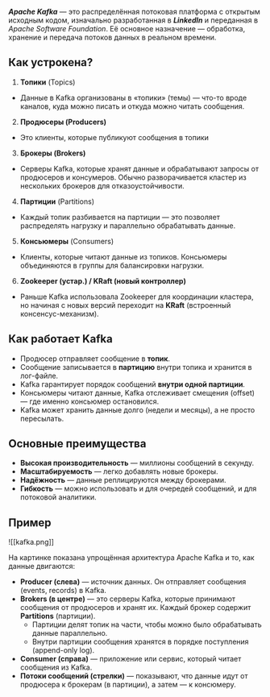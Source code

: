 ***Apache Kafka*** — это распределённая потоковая платформа с открытым исходным кодом, изначально разработанная в ***LinkedIn*** и переданная в *Apache Software Foundation*. Её основное назначение — обработка, хранение и передача потоков данных в реальном времени.

## Как устрокена?
1. **Топики** (Topics)
- Данные в Kafka организованы в «топики» (темы) — что-то вроде каналов, куда можно писать и откуда можно читать сообщения.
2. **Продюсеры (Producers)**  
- Это клиенты, которые публикуют сообщения в топики
3. **Брокеры (Brokers)**  
- Серверы Kafka, которые хранят данные и обрабатывают запросы от продюсеров и консумеров. Обычно разворачивается кластер из нескольких брокеров для отказоустойчивости.
4. **Партиции** (Partitions)
- Каждый топик разбивается на партиции — это позволяет распределять нагрузку и параллельно обрабатывать данные. 
5. **Консьюмеры** (Consumers)
- Клиенты, которые читают данные из топиков. Консьюмеры объединяются в группы для балансировки нагрузки.
6. **Zookeeper (устар.) / KRaft (новый контроллер)**
- Раньше Kafka использовала Zookeeper для координации кластера, но начиная с новых версий переходит на **KRaft** (встроенный консенсус-механизм). 

## Как работает Kafka
- Продюсер отправляет сообщение в **топик**.
- Сообщение записывается в **партицию** внутри топика и хранится в лог-файле.
- Kafka гарантирует порядок сообщений **внутри одной партиции**.
- Консьюмеры читают данные, Kafka отслеживает смещения (offset) — где именно консьюмер остановился.
- Kafka может хранить данные долго (недели и месяцы), а не просто пересылать.

## Основные преимущества

- **Высокая производительность** — миллионы сообщений в секунду.
- **Масштабируемость** — легко добавлять новые брокеры.
- **Надёжность** — данные реплицируются между брокерами.
- **Гибкость** — можно использовать и для очередей сообщений, и для потоковой аналитики.

## Пример
![[kafka.png]]

На картинке показана упрощённая архитектура Apache Kafka и то, как данные двигаются:
- **Producer (слева)** — источник данных. Он отправляет сообщения (events, records) в Kafka.
- **Brokers (в центре)** — это серверы Kafka, которые принимают сообщения от продюсеров и хранят их. Каждый брокер содержит **Partitions** (партиции).
    - Партиции делят топик на части, чтобы можно было обрабатывать данные параллельно.
    - Внутри партиции сообщения хранятся в порядке поступления (append-only log).
- **Consumer (справа)** — приложение или сервис, который читает сообщения из Kafka.
- **Потоки сообщений (стрелки)** — показывают, что данные идут от продюсера к брокерам (в партиции), а затем — к консюмеру.